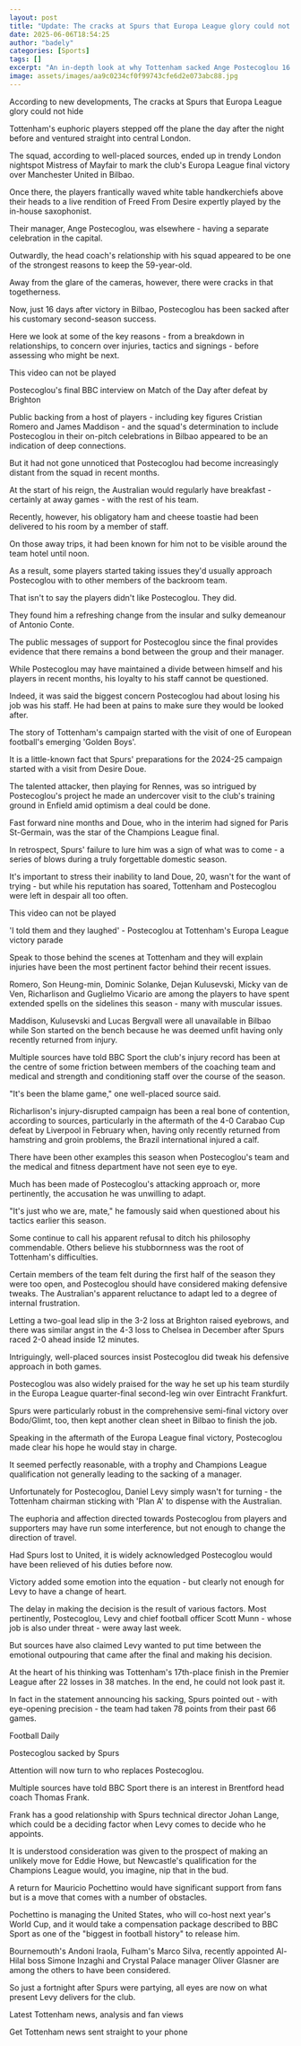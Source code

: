 ```yaml
---
layout: post
title: "Update: The cracks at Spurs that Europa League glory could not hide"
date: 2025-06-06T18:54:25
author: "badely"
categories: [Sports]
tags: []
excerpt: "An in-depth look at why Tottenham sacked Ange Postecoglou 16 days after their Europa League success."
image: assets/images/aa9c0234cf0f99743cfe6d2e073abc88.jpg
---
```


According to new developments, The cracks at Spurs that Europa League glory could not hide

Tottenham's euphoric players stepped off the plane the day after the night before and ventured straight into central London.

The squad, according to well-placed sources, ended up in trendy London nightspot Mistress of Mayfair to mark the club's Europa League final victory over Manchester United in Bilbao.

Once there, the players frantically waved white table handkerchiefs above their heads to a live rendition of Freed From Desire expertly played by the in-house saxophonist.

Their manager, Ange Postecoglou, was elsewhere - having a separate celebration in the capital.

Outwardly, the head coach's relationship with his squad appeared to be one of the strongest reasons to keep the 59-year-old.

Away from the glare of the cameras, however, there were cracks in that togetherness.

Now, just 16 days after victory in Bilbao, Postecoglou has been sacked after his customary second-season success.

Here we look at some of the key reasons - from a breakdown in relationships, to concern over injuries, tactics and signings - before assessing who might be next.

This video can not be played

Postecoglou's final BBC interview on Match of the Day after defeat by Brighton

Public backing from a host of players - including key figures Cristian Romero and James Maddison - and the squad's determination to include Postecoglou in their on-pitch celebrations in Bilbao appeared to be an indication of deep connections.

But it had not gone unnoticed that Postecoglou had become increasingly distant from the squad in recent months.

At the start of his reign, the Australian would regularly have breakfast - certainly at away games - with the rest of his team.

Recently, however, his obligatory ham and cheese toastie had been delivered to his room by a member of staff.

On those away trips, it had been known for him not to be visible around the team hotel until noon.

As a result, some players started taking issues they'd usually approach Postecoglou with to other members of the backroom team.

That isn't to say the players didn't like Postecoglou. They did.

They found him a refreshing change from the insular and sulky demeanour of Antonio Conte.

The public messages of support for Postecoglou since the final provides evidence that there remains a bond between the group and their manager.

While Postecoglou may have maintained a divide between himself and his players in recent months, his loyalty to his staff cannot be questioned.

Indeed, it was said the biggest concern Postecoglou had about losing his job was his staff. He had been at pains to make sure they would be looked after.

The story of Tottenham's campaign started with the visit of one of European football's emerging 'Golden Boys'.

It is a little-known fact that Spurs' preparations for the 2024-25 campaign started with a visit from Desire Doue.

The talented attacker, then playing for Rennes, was so intrigued by Postecoglou's project he made an undercover visit to the club's training ground in Enfield amid optimism a deal could be done.

Fast forward nine months and Doue, who in the interim had signed for Paris St-Germain, was the star of the Champions League final.

In retrospect, Spurs' failure to lure him was a sign of what was to come - a series of blows during a truly forgettable domestic season.

It's important to stress their inability to land Doue, 20, wasn't for the want of trying - but while his reputation has soared, Tottenham and Postecoglou were left in despair all too often.

This video can not be played

'I told them and they laughed' - Postecoglou at Tottenham's Europa League victory parade

Speak to those behind the scenes at Tottenham and they will explain injuries have been the most pertinent factor behind their recent issues.

Romero, Son Heung-min, Dominic Solanke, Dejan Kulusevski, Micky van de Ven, Richarlison and Guglielmo Vicario are among the players to have spent extended spells on the sidelines this season - many with muscular issues.

Maddison, Kulusevski and Lucas Bergvall were all unavailable in Bilbao while Son started on the bench because he was deemed unfit having only recently returned from injury.

Multiple sources have told BBC Sport the club's injury record has been at the centre of some friction between members of the coaching team and medical and strength and conditioning staff over the course of the season.

"It's been the blame game," one well-placed source said.

Richarlison's injury-disrupted campaign has been a real bone of contention, according to sources, particularly in the aftermath of the 4-0 Carabao Cup defeat by Liverpool in February when, having only recently returned from hamstring and groin problems, the Brazil international injured a calf.

There have been other examples this season when Postecoglou's team and the medical and fitness department have not seen eye to eye.

Much has been made of Postecoglou's attacking approach or, more pertinently, the accusation he was unwilling to adapt.

"It's just who we are, mate," he famously said when questioned about his tactics earlier this season.

Some continue to call his apparent refusal to ditch his philosophy commendable. Others believe his stubbornness was the root of Tottenham's difficulties.

Certain members of the team felt during the first half of the season they were too open, and Postecoglou should have considered making defensive tweaks. The Australian's apparent reluctance to adapt led to a degree of internal frustration.

Letting a two-goal lead slip in the 3-2 loss at Brighton raised eyebrows, and there was similar angst in the 4-3 loss to Chelsea in December after Spurs raced 2-0 ahead inside 12 minutes.

Intriguingly, well-placed sources insist Postecoglou did tweak his defensive approach in both games.

Postecoglou was also widely praised for the way he set up his team sturdily in the Europa League quarter-final second-leg win over Eintracht Frankfurt.

Spurs were particularly robust in the comprehensive semi-final victory over Bodo/Glimt, too, then kept another clean sheet in Bilbao to finish the job.

Speaking in the aftermath of the Europa League final victory, Postecoglou made clear his hope he would stay in charge.

It seemed perfectly reasonable, with a trophy and Champions League qualification not generally leading to the sacking of a manager.

Unfortunately for Postecoglou, Daniel Levy simply wasn't for turning - the Tottenham chairman sticking with 'Plan A' to dispense with the Australian.

The euphoria and affection directed towards Postecoglou from players and supporters may have run some interference, but not enough to change the direction of travel.

Had Spurs lost to United, it is widely acknowledged Postecoglou would have been relieved of his duties before now.

Victory added some emotion into the equation - but clearly not enough for Levy to have a change of heart.

The delay in making the decision is the result of various factors. Most pertinently, Postecoglou, Levy and chief football officer Scott Munn - whose job is also under threat - were away last week.

But sources have also claimed Levy wanted to put time between the emotional outpouring that came after the final and making his decision.

At the heart of his thinking was Tottenham's 17th-place finish in the Premier League after 22 losses in 38 matches. In the end, he could not look past it.

In fact in the statement announcing his sacking, Spurs pointed out - with eye-opening precision - the team had taken 78 points from their past 66 games.

Football Daily

 Postecoglou sacked by Spurs

Attention will now turn to who replaces Postecoglou.

Multiple sources have told BBC Sport there is an interest in Brentford head coach Thomas Frank.

Frank has a good relationship with Spurs technical director Johan Lange, which could be a deciding factor when Levy comes to decide who he appoints.

It is understood consideration was given to the prospect of making an unlikely move for Eddie Howe, but Newcastle's qualification for the Champions League would, you imagine, nip that in the bud.

A return for Mauricio Pochettino would have significant support from fans but is a move that comes with a number of obstacles. 

Pochettino is managing the United States, who will co-host next year's World Cup, and it would take a compensation package described to BBC Sport as one of the "biggest in football history" to release him.

Bournemouth's Andoni Iraola, Fulham's Marco Silva, recently appointed Al-Hilal boss Simone Inzaghi and Crystal Palace manager Oliver Glasner are among the others to have been considered.

So just a fortnight after Spurs were partying, all eyes are now on what present Levy delivers for the club.

Latest Tottenham news, analysis and fan views

Get Tottenham news sent straight to your phone

